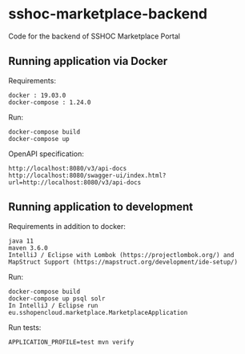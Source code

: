 # sshoc-marketplace-backend

Code for the backend of SSHOC Marketplace Portal

## Running application via Docker
Requirements:

```
docker : 19.03.0
docker-compose : 1.24.0
```

Run:

```
docker-compose build
docker-compose up
```

OpenAPI specification:

```
http://localhost:8080/v3/api-docs
http://localhost:8080/swagger-ui/index.html?url=http://localhost:8080/v3/api-docs
```

## Running application to development
Requirements in addition to docker:

```
java 11
maven 3.6.0
IntelliJ / Eclipse with Lombok (https://projectlombok.org/) and MapStruct Support (https://mapstruct.org/development/ide-setup/)
```

Run:

```
docker-compose build
docker-compose up psql solr
In IntelliJ / Eclipse run eu.sshopencloud.marketplace.MarketplaceApplication
```


Run tests:

```
APPLICATION_PROFILE=test mvn verify
```

